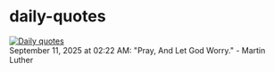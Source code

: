 # daily-quotes
[![Daily quotes](https://github.com/ceepu8/daily-quotes/actions/workflows/daily-quote.yml/badge.svg)](https://github.com/ceepu8/daily-quotes/actions/workflows/daily-quote.yml)<br/>
September 11, 2025 at 02:22 AM: "Pray, And Let God Worry." - Martin Luther
